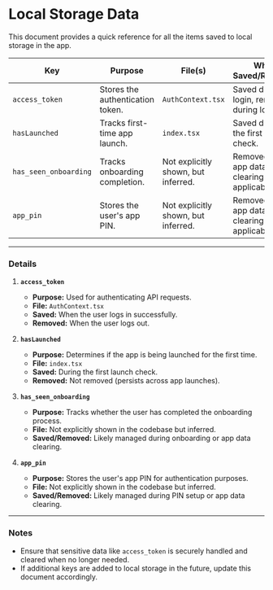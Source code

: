 # Local Storage Data

This document provides a quick reference for all the items saved to local storage in the app.

| Key                  | Purpose                                   | File(s)                  | When Saved/Removed                     |
|----------------------|-------------------------------------------|--------------------------|----------------------------------------|
| `access_token`       | Stores the authentication token.         | `AuthContext.tsx`        | Saved during login, removed during logout. |
| `hasLaunched`        | Tracks first-time app launch.            | `index.tsx`              | Saved during the first launch check.   |
| `has_seen_onboarding`| Tracks onboarding completion.            | Not explicitly shown, but inferred. | Removed during app data clearing (if applicable). |
| `app_pin`            | Stores the user's app PIN.               | Not explicitly shown, but inferred. | Removed during app data clearing (if applicable). |

---

### **Details**

1. **`access_token`**
   - **Purpose:** Used for authenticating API requests.
   - **File:** `AuthContext.tsx`
   - **Saved:** When the user logs in successfully.
   - **Removed:** When the user logs out.

2. **`hasLaunched`**
   - **Purpose:** Determines if the app is being launched for the first time.
   - **File:** `index.tsx`
   - **Saved:** During the first launch check.
   - **Removed:** Not removed (persists across app launches).

3. **`has_seen_onboarding`**
   - **Purpose:** Tracks whether the user has completed the onboarding process.
   - **File:** Not explicitly shown in the codebase but inferred.
   - **Saved/Removed:** Likely managed during onboarding or app data clearing.

4. **`app_pin`**
   - **Purpose:** Stores the user's app PIN for authentication purposes.
   - **File:** Not explicitly shown in the codebase but inferred.
   - **Saved/Removed:** Likely managed during PIN setup or app data clearing.

---

### **Notes**
- Ensure that sensitive data like `access_token` is securely handled and cleared when no longer needed.
- If additional keys are added to local storage in the future, update this document accordingly.